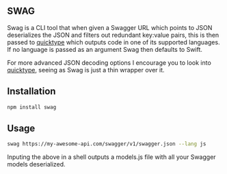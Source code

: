 ## SWAG

Swag is a CLI tool that when given a Swagger URL which points to JSON deserializes the JSON and filters out redundant key:value pairs, this is then passed to [quicktype](https://quicktype.io) which outputs code in one of its supported languages. If no language is passed as an argument Swag then defaults to Swift.

For more advanced JSON decoding options I encourage you to look into [quicktype](https://github.com/quicktype/quicktype), seeing as Swag is just a thin wrapper over it.

## Installation
```bash
npm install swag
```
## Usage
```bash
swag https://my-awesome-api.com/swagger/v1/swagger.json --lang js
```
Inputing the above in a shell outputs a models.js file with all your Swagger models deserialized.
